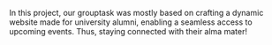 In this project, our grouptask was mostly based on crafting a dynamic website made for university alumni, enabling a seamless access to upcoming events. Thus, staying connected with their alma mater!
